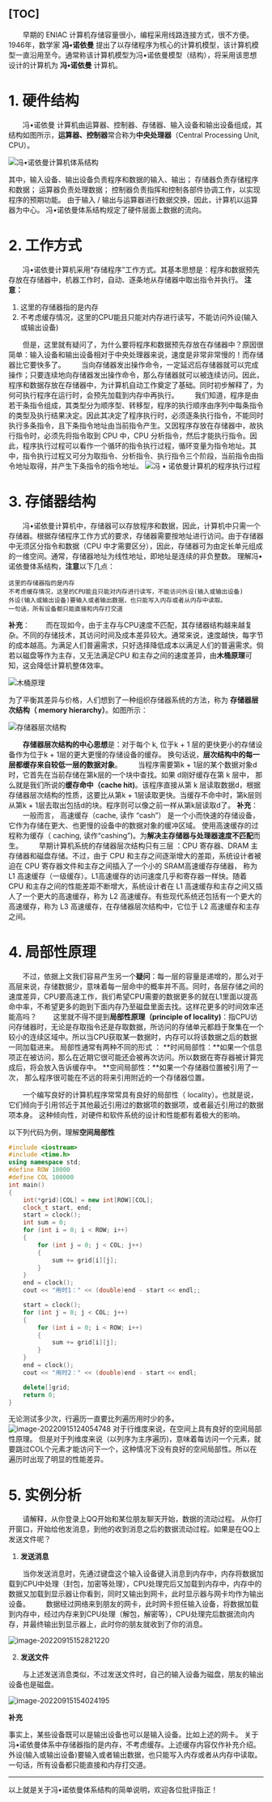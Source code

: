 [TOC]
------
&emsp;&emsp;早期的 ENIAC 计算机存储容量很小，编程采用线路连接方式，很不方便。1946年，数学家 **冯•诺依曼** 提出了以存储程序为核心的计算机模型，该计算机模型一直沿用至今。通常称该计算机模型为冯•诺依曼模型（结构），将采用该思想设计的计算机为 **冯•诺依曼** 计算机。  

# 1. 硬件结构

&emsp;&emsp;冯•诺依曼 计算机由运算器、控制器、存储器、输入设备和输出设备组成，其结构如图所示，**运算器、控制器**常合称为**中央处理器**（Central Processing Unit, CPU）。

![冯•诺依曼计算机体系结构](https://xcs-md-images.oss-cn-nanjing.aliyuncs.com/Linux/Linux4/202209151652389.png)

其中，输入设备、输出设备负责程序和数据的输入、输出；
存储器负责存储程序和数据；
运算器负责处理数据；
控制器负责指挥和控制各部件协调工作，以实现程序的预期功能。
由于输入 / 输出与运算器进行数据交换，因此，计算机以运算器为中心。 
冯•诺依曼体系结构规定了硬件层面上数据的流向。

# 2. 工作方式

&emsp;&emsp;冯•诺依曼计算机采用“存储程序”工作方式。其基本思想是：程序和数据预先存放在存储器中，机器工作时，自动、逐条地从存储器中取出指令并执行。 
**注意：**

1. 这里的存储器指的是内存 
2. 不考虑缓存情况，这里的CPU能且只能对内存进行读写，不能访问外设(输入或输出设备) 

&emsp;&emsp;但是，这里就有疑问了，为什么要将程序和数据预先存放在存储器中？原因很简单：输入设备和输出设备相对于中央处理器来说，速度是非常非常慢的！而存储器比它要快多了。
&emsp;&emsp;当向存储器发出操作命令，一定延迟后存储器就可以完成操作；只要连续地向存储器发出操作命令，那么存储器就可以被连续访问。因此，程序和数据存放在存储器中，为计算机自动工作奠定了基础。同时初步解释了，为何可执行程序在运行时，会预先加载到内存中再执行。
&emsp;&emsp;我们知道，程序是由若干条指令组成，其类型分为顺序型、转移型，程序的执行顺序由序列中每条指令的类型及执行结果决定。因此其决定了程序执行时，必须逐条执行指令，不能同时执行多条指令，且下条指令地址由当前指令产生。又因程序存放在存储器中，故执行指令时，必须先将指令取到 CPU 中，CPU 分析指令，然后才能执行指令。因此，程序执行过程可以看作一个循环的指令执行过程，循环变量为指令地址。其中，指令执行过程又可分为取指令、分析指令、执行指令三个阶段，当前指令由指令地址取得，并产生下条指令的指令地址。
![冯 • 诺依曼计算机的程序执行过程](https://xcs-md-images.oss-cn-nanjing.aliyuncs.com/Linux/Linux4/202209151652391.png)

# 3. 存储器结构

&emsp;&emsp;冯•诺依曼计算机中，存储器可以存放程序和数据，因此，计算机中只需一个存储器。根据存储程序工作方式的要求，存储器需要按地址进行访问。由于存储器中无须区分指令和数据（CPU 中才需要区分），因此，存储器可为由定长单元组成的一维空间。通常，存储器地址为线性地址，即地址是连续的非负整数。
理解冯•诺依曼体系结构，**注意**以下几点：

```
这里的存储器指的是内存
不考虑缓存情况，这里的CPU能且只能对内存进行读写，不能访问外设(输入或输出设备)
外设(输入或输出设备)要输入或者输出数据，也只能写入内存或者从内存中读取。
一句话，所有设备都只能直接和内存打交道
```
**补充**：
&emsp;&emsp;而在现如今，由于主存与CPU速度不匹配，其存储器结构越来越复杂。不同的存储技术，其访问时间及成本差异较大。通常来说，速度越快，每字节的成本越高。为满足人们普遍需求，只好选择降低成本以满足人们的普遍需求。倘若以磁盘等作为主存，又无法满足CPU 和主存之间的速度差异，由**木桶原理**可知，这会降低计算机整体效率。

![木桶原理](https://xcs-md-images.oss-cn-nanjing.aliyuncs.com/Linux/Linux4/202209151652392.png)

为了平衡其差异与价格，人们想到了一种组织存储器系统的方法，称为 **存储器层次结构（ memory hierarchy）**。如图所示：

![存储器层次结构](https://xcs-md-images.oss-cn-nanjing.aliyuncs.com/Linux/Linux4/202209151652393.png)

&emsp;&emsp;**存储器层次结构的中心思想**是：对于每个 k, 位于k + 1 层的更快更小的存储设备作为位于k + 1层的更大更慢的存储设备的缓存。 换句话说，**层次结构中的每一层都缓存来自较低一层的数据对象**。 
&emsp;&emsp;当程序需要第k  + 1层的某个数据对象d时，它首先在当前存储在第k层的一个块中查找。如果 d刚好缓存在第 k 层中， 那么就是我们所说的**缓存命中（cache hit)**。该程序直接从第 k 层读取数据d，根据存储器层次结构的性质，这要比从第k + 1层读取更快。当缓存不命中时，第k层则从第k + 1层去取出包括d的块。程序则可以像之前一样从第k层读取d了。
**补充**：
&emsp;&emsp;一般而言， 高速缓存（cache, 读作 “cash”） 是一个小而快速的存储设备，它作为存储在更大、也更慢的设备中的数据对象的缓冲区域。 使用高速缓存的过程称为缓存（ caching, 读作“cashing”)。为**解决主存储器与处理器速度不匹配**而生。
&emsp;&emsp;早期计算机系统的存储器层次结构只有三层 ：CPU 寄存器、DRAM 主存储器和磁盘存储。不过，由于 CPU 和主存之间逐渐增大的差距，系统设计者被迫在 CPU 寄存器文件和主存之间插入了一个小的 SRAM高速缓存存储器， 称为 L1 高速缓存（一级缓存）。L1高速缓存的访问速度几乎和寄存器一样快。随着 CPU 和主存之间的性能差距不断增大，系统设计者在 L1 高速缓存和主存之间又插人了一个更大的高速缓存，称为 L2 高速缓存。有些现代系统还包括有一个更大的高速缓存，称为 L3 高速缓存，在存储器层次结构中，它位于 L2 高速缓存和主存之间。

# 4. 局部性原理

&emsp;&emsp;不过，依据上文我们容易产生另一个**疑问**：每一层的容量是递增的，那么对于高层来说，存储数据少，意味着每一层命中的概率并不高。同时，各层存储之间的速度差异，CPU要高速工作，我们希望CPU需要的数据更多的就在L1里面以提高命中率，不希望更多的跑到下面内存乃至磁盘里面去找。这样花更多的时间效率还能高吗？
&emsp;&emsp;这里就不得不提到**局部性原理（principle of locality)**：指CPU访问存储器时，无论是存取指令还是存取数据，所访问的存储单元都趋于聚集在一个较小的连续区域中。所以当CPU获取某一数据时，内存可以将该数据之后的数据一同加载进来。
局部性通常有两种不同的形式 ：
**时间局部性：**如果一个信息项正在被访问，那么在近期它很可能还会被再次访问。所以数据在寄存器被计算完成后，将会放入告诉缓存中。
**空间局部性：**如果一个存储器位置被引用了一次， 那么程序很可能在不远的将来引用附近的一个存储器位置。

&emsp;&emsp;一个编写良好的计算机程序常常具有良好的局部性（ locality）。也就是说，它们倾向于引用邻近于其他最近引用过的数据项的数据项，或者最近引用过的数据项本身。 这种倾向性，对硬件和软件系统的设计和性能都有着极大的影响。

以下列代码为例，理解**空间局部性**

```c++
#include <iostream>    
#include <time.h>    
using namespace std;
#define ROW 10000   
#define COL 100000                                                                                       
int main()
{
    int(*grid)[COL] = new int[ROW][COL];
    clock_t start, end;
    start = clock();
    int sum = 0;
    for (int i = 0; i < ROW; i++)
    {
        for (int j = 0; j < COL; j++)
        {
            sum += grid[i][j];
        }
    }
    end = clock();
    cout << "用时1：" << (double)end - start << endl;;

    start = clock();
    for (int j = 0; j < COL; j++)
    {
        for (int i = 0; i < ROW; i++)
        {
            sum += grid[i][j];
        }
    }
    end = clock();
    cout << "用时2：" << (double)end - start << endl;

    delete[]grid;
    return 0;
}
```
无论测试多少次，行遍历一直要比列遍历用时少的多。
![image-20220915124054748](https://xcs-md-images.oss-cn-nanjing.aliyuncs.com/Linux/Linux4/202209151652394.png)
对于行维度来说，在空间上具有良好的空间局部性原理。
但是对于列维度来说（以列序为主序遍历)，意味着每访问一个元素，就要跳过COL个元素才能访问下一个，这种情况下没有良好的空间局部性。所以在遍历时出现了明显的性能差异。

# 5. 实例分析

&emsp;&emsp;请解释，从你登录上QQ开始和某位朋友聊天开始，数据的流动过程。 从你打开窗口，开始给他发消息，到他的收到消息之后的数据流动过程。如果是在QQ上发送文件呢？  



1.   **发送消息**

&emsp;&emsp;当你发送消息时，先通过键盘这个输入设备键入消息到内存中，内存将数据加载到CPU中处理（封包，加密等处理），CPU处理完后又加载到内存中，内存中的数据又加载到显示器让你看到，同时又输出到网卡，此时显示器与网卡均作为输出设备。
&emsp;&emsp;数据经过网络来到朋友的网卡，此时网卡担任输入设备，将数据加载到内存中，经过内存来到CPU处理（解包，解密等），CPU处理完后数据流向内存，并最终输出到显示器上，此时你的朋友就收到了你的消息。

![image-20220915152821220](https://xcs-md-images.oss-cn-nanjing.aliyuncs.com/Linux/Linux4/202209151652395.png)

2.   **发送文件**

&emsp;&emsp;与上述发送消息类似，不过发送文件时，自己的输入设备为磁盘，朋友的输出设备也是磁盘。

![image-20220915154024195](https://xcs-md-images.oss-cn-nanjing.aliyuncs.com/Linux/Linux4/202209151652396.png)

**补充**

事实上，某些设备既可以是输出设备也可以是输入设备。比如上述的网卡。
关于冯•诺依曼体系中存储器指的是内存，不考虑缓存。上述缓存内容仅作补充介绍。
外设(输入或输出设备)要输入或者输出数据，也只能写入内存或者从内存中读取。
一句话，所有设备都只能直接和内存打交道。

------
以上就是关于冯•诺依曼体系结构的简单说明，欢迎各位批评指正！